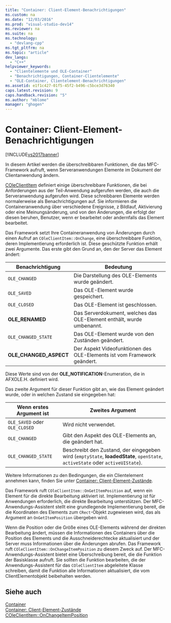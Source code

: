 ```yaml
---
title: "Container: Client-Element-Benachrichtigungen"
ms.custom: na
ms.date: "12/03/2016"
ms.prod: "visual-studio-dev14"
ms.reviewer: na
ms.suite: na
ms.technology: 
  - "devlang-cpp"
ms.tgt_pltfrm: na
ms.topic: "article"
dev_langs: 
  - "C++"
helpviewer_keywords: 
  - "Clientelemente und OLE-Container"
  - "Benachrichtigungen, Container-Clientelemente"
  - "OLE-Container, Clientelement-Benachrichtigungen"
ms.assetid: e1f1c427-01f5-45f2-b496-c5bce3d76340
caps.latest.revision: 9
caps.handback.revision: "5"
ms.author: "mblome"
manager: "ghogen"
---
```

# Container: Client-Element-Benachrichtigungen
[!INCLUDE[vs2017banner](../assembler/inline/includes/vs2017banner.md)]

In diesem Artikel werden die überschreibbaren Funktionen, die das MFC\-Framework aufruft, wenn Serveranwendungen Elemente im Dokument der Clientanwendung ändern.  
  
 [COleClientItem](../mfc/reference/coleclientitem-class.md) definiert einige überschreibbare Funktionen, die bei Anforderungen aus der Teil\-Anwendung aufgerufen werden, die auch die Serveranwendung aufgerufen wird.  Diese schreibbaren Elemente werden normalerweise als Benachrichtigungen auf.  Sie informieren die Containeranwendung über verschiedene Ereignisse, z Bildlauf, Aktivierung oder eine Meinungsänderung, und von den Änderungen, die erfolgt der diesen beruhen, Benutzer, wenn er bearbeitet oder andernfalls das Element bearbeitet.  
  
 Das Framework setzt Ihre Containeranwendung von Änderungen durch einen Aufruf an `COleClientItem::OnChange`, eine überschreibbare Funktion, deren Implementierung erforderlich ist.  Diese geschützte Funktion erhält zwei Argumente.  Das erste gibt den Grund an, den der Server das Element ändert:  
  
|Benachrichtigung|Bedeutung|  
|----------------------|---------------|  
|`OLE_CHANGED`|Die Darstellung des OLE\-Elements wurde geändert.|  
|`OLE_SAVED`|Das OLE\-Element wurde gespeichert.|  
|`OLE_CLOSED`|Das OLE\-Element ist geschlossen.|  
|**OLE\_RENAMED**|Das Serverdokument, welches das OLE\-Element enthält, wurde umbenannt.|  
|`OLE_CHANGED_STATE`|Das OLE\-Element wurde von den Zuständen geändert.|  
|**OLE\_CHANGED\_ASPECT**|Der Aspekt Videofunktionen des OLE\-Elements ist vom Framework geändert.|  
  
 Diese Werte sind von der **OLE\_NOTIFICATION**\-Enumeration, die in AFXOLE.H. definiert wird.  
  
 Das zweite Argument für dieser Funktion gibt an, wie das Element geändert wurde, oder in welchen Zustand sie eingegeben hat:  
  
|Wenn erstes Argument ist|Zweites Argument|  
|------------------------------|----------------------|  
|`OLE_SAVED` oder `OLE_CLOSED`|Wird nicht verwendet.|  
|`OLE_CHANGED`|Gibt den Aspekt des OLE\-Elements an, die geändert hat.|  
|`OLE_CHANGED_STATE`|Beschreibt den Zustand, der eingegeben wird \(`emptyState`, **loadedState**, `openState`, `activeState` oder `activeUIState`\).|  
  
 Weitere Informationen zu den Bedingungen, die ein Clientelement annehmen kann, finden Sie unter [Container: Client\-Element\-Zustände](../mfc/containers-client-item-states.md).  
  
 Das Framework ruft `COleClientItem::OnGetItemPosition` auf, wenn ein Element für die direkte Bearbeitung aktiviert ist.  Implementierung ist für Anwendungen erforderlich, die direkte Bearbeitung unterstützen.  Der MFC\-Anwendungs\-Assistent stellt eine grundlegende Implementierung bereit, die die Koordinaten des Elements zum `CRect`\-Objekt zugewiesen wird, das als Argument an `OnGetItemPosition` übergeben wird.  
  
 Wenn die Position oder die Größe eines OLE\-Elements während der direkten Bearbeitung ändert, müssen die Informationen des Containers über die Position des Elements und die Ausschneiderechtecke aktualisiert und der Server muss Informationen über die Änderungen abrufen.  Das Framework ruft `COleClientItem::OnChangeItemPosition` zu diesem Zweck auf.  Der MFC\-Anwendungs\-Assistent bietet eine Überschreibung bereit, die die Funktion der Basisklasse aufruft.  Sie sollten die Funktion bearbeiten, die der Anwendungs\-Assistent für das `COleClientItem` abgeleitete Klasse schreiben, damit die Funktion alle Informationen aktualisiert, die vom ClientElementobjekt beibehalten werden.  
  
## Siehe auch  
 [Container](../mfc/containers.md)   
 [Container: Client\-Element\-Zustände](../mfc/containers-client-item-states.md)   
 [COleClientItem::OnChangeItemPosition](../Topic/COleClientItem::OnChangeItemPosition.md)